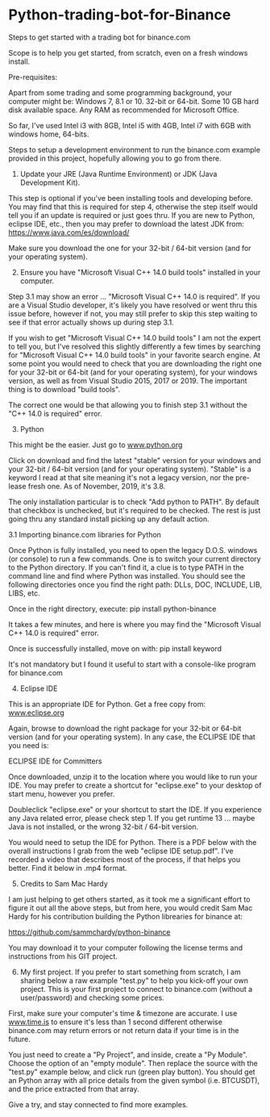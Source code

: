 # Python-trading-bot-for-Binance
Steps to get started with a trading bot for binance.com

Scope is to help you get started, from scratch, even on a fresh windows install.  

Pre-requisites:

Apart from some trading and some programming background, your computer might be:
Windows 7, 8.1 or 10.
32-bit or 64-bit.
Some 10 GB hard disk available space.
Any RAM as recommended for Microsoft Office.

So far, I've used Intel i3 with 8GB, Intel i5 with 4GB, Intel i7 with 6GB with windows home, 64-bits.

Steps to setup a development environment to run the binance.com example provided in this project, hopefully allowing you to go from there.


1. Update your JRE (Java Runtime Environment) or JDK (Java Development Kit).

This step is optional if you've been installing tools and developing before.  You may find that this is required for step 4, otherwise the step itself would tell you if an update is required or just goes thru.
If you are new to Python, eclipse IDE, etc., then you may prefer to download the latest JDK from:
https://www.java.com/es/download/

Make sure you download the one for your 32-bit / 64-bit version (and for your operating system).


2. Ensure you have "Microsoft Visual C++ 14.0 build tools" installed in your computer.

Step 3.1 may show an error ... "Microsoft Visual C++ 14.0 is required".
If you are a Visual Studio developer, it's likely you have resolved or went thru this issue before, however if not, you may still prefer to skip this step waiting to see if that error actually shows up during step 3.1.

If you wish to get "Microsoft Visual C++ 14.0 build tools" I am not the expert to tell you, but I've resolved this slightly differently a few times by searching for "Microsoft Visual C++ 14.0 build tools" in your favorite search engine.
At some point you would need to check that you are downloading the right one for your 32-bit or 64-bit (and for your operating system), for your windows version, as well as from Visual Studio 2015, 2017 or 2019.  The important thing is to download "build tools".

The correct one would be that allowing you to finish step 3.1 without the "C++ 14.0 is required" error.


3. Python

This might be the easier.
Just go to www.python.org

Click on download and find the latest "stable" version for your windows and your 32-bit / 64-bit version (and for your operating system).
"Stable" is a keyword I read at that site meaning it's not a legacy version, nor the pre-lease fresh one.
As of November, 2019, it's 3.8.

The only installation particular is to check "Add python to PATH".  By default that checkbox is unchecked, but it's required to be checked.
The rest is just going thru any standard install picking up any default action.


3.1 Importing binance.com libraries for Python

Once Python is fully installed, you need to open the legacy D.O.S. windows (or console) to run a few commands.
One is to switch your current directory to the Python directory.  If you can't find it, a clue is to type PATH in the command line and find where Python was installed.  You should see the following directories once you find the right path: DLLs, DOC, INCLUDE, LIB, LIBS, etc.

Once in the right directory, execute:
pip install python-binance

It takes a few minutes, and here is where you may find the "Microsoft Visual C++ 14.0 is required" error.

Once is successfully installed, move on with:
pip install keyword

It's not mandatory but I found it useful to start with a console-like program for binance.com


4. Eclipse IDE

This is an appropriate IDE for Python.  Get a free copy from:
www.eclipse.org

Again, browse to download the right package for your 32-bit or 64-bit version (and for your operating system).
In any case, the ECLIPSE IDE that you need is:

ECLIPSE IDE for Committers

Once downloaded, unzip it to the location where you would like to run your IDE.
You may prefer to create a shortcut for "eclipse.exe" to your desktop of start menu, however you prefer.

Doubleclick "eclipse.exe" or your shortcut to start the IDE.
If you experience any Java related error, please check step 1.  If you get runtime 13 ... maybe Java is not installed, or the wrong 32-bit / 64-bit version.

You would need to setup the IDE for Python.  There is a PDF below with the overall instructions I grab from the web "eclipse IDE setup.pdf".
I've recorded a video that describes most of the process, if that helps you better.  Find it below in .mp4 format.


5. Credits to Sam Mac Hardy

I am just helping to get others started, as it took me a significant effort to figure it out all the above steps, but from here, you would credit Sam Mac Hardy for his contribution building the Python librearies for binance at:

https://github.com/sammchardy/python-binance

You may download it to your computer following the license terms and instructions from his GIT project.


6. My first project.
If you prefer to start something from scratch, I am sharing below a raw example "test.py" to help you kick-off your own project. This is your first project to connect to binance.com (without a user/password) and checking some prices.

First, make sure your computer's time & timezone are accurate.
I use www.time.is to ensure it's less than 1 second different otherwise binance.com may return errors or not return data if your time is in the future.

You just need to create a "Py Project", and inside, create a "Py Module".
Choose the option of an "empty module".
Then replace the source with the "test.py" example below, and click run (green play button).
You should get an Python array with all price details from the given symbol (i.e. BTCUSDT), and the price extracted from that array.

Give a try, and stay connected to find more examples.
